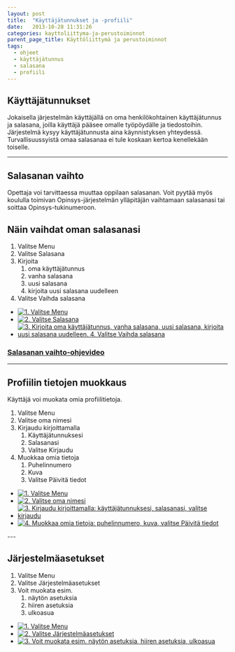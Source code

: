 ```yaml
---
layout: post
title:  "Käyttäjätunnukset ja -profiili"
date:   2013-10-28 11:31:26
categories: kayttoliittyma-ja-perustoiminnot
parent_page_title: Käyttöliittymä ja perustoiminnot
tags:
  - ohjeet
  - käyttäjätunnus
  - salasana
  - profiili
---
```

## Käyttäjätunnukset
Jokaisella järjestelmän käyttäjällä on oma henkilökohtainen käyttäjätunnus ja salasana, joilla käyttäjä pääsee omalle työpöydälle ja tiedostoihin. Järjestelmä kysyy käyttäjätunnusta aina käynnistyksen yhteydessä. Turvallisuussyistä omaa salasanaa ei tule koskaan kertoa kenellekään toiselle.

---


<h2>Salasanan vaihto</h2>
<p>Opettaja voi tarvittaessa muuttaa oppilaan salasanan. Voit pyytää myös koululla toimivan Opinsys-järjestelmän ylläpitäjän vaihtamaan salasanasi tai soittaa Opinsys-tukinumeroon.</p>

<div class="pure-u-11-24">
<h2>Näin vaihdat oman salasanasi</h2>
<ol>
  <li>Valitse Menu</li>
  <li>Valitse Salasana</li>
  <li> Kirjoita
    <ol>
      <li>oma käyttäjätunnus</li>
      <li>vanha salasana</li>
      <li>uusi salasana</li>
      <li>kirjoita uusi salasana uudelleen</li>
    </ol>
  </li>
  <li>Valitse Vaihda salasana</li>
</ol>

</div>
<div class="pure-u-11-24 images">
  <ul>
    <li>
      <a href="{{ site.baseurl }}/assets/images/valitse-menu.png" title="1. Valitse Menu" class="swipebox"><img src="{{ site.baseurl }}/assets/images/valitse-menu-small.png" alt="1. Valitse Menu"></a>
    </li>
    <li>
      <a href="{{ site.baseurl }}/assets/images/menu-valitse-salasana.png" title="2. Valitse Salasana" class="swipebox"><img src="{{ site.baseurl }}/assets/images/menu-valitse-salasana-small.png" alt="2. Valitse Salasana"></a>
      </li>
    <li>
      <a href="{{ site.baseurl }}/assets/images/vaihda-salasana.png" title="3. Kirjoita oma käyttäjätunnus, vanha salasana, uusi salasana, kirjoita uusi salasana uudelleen. 4. Valitse Vaihda salasana" class="swipebox"><img src="{{ site.baseurl }}/assets/images/vaihda-salasana-small.png" alt="3. Kirjoita oma käyttäjätunnus, vanha salasana, uusi salasana, kirjoita uusi salasana uudelleen. 4. Valitse Vaihda salasana"></a>
    </li>
  </ul>
</div>

### <i class="icon-video"></i> <a class="swipebox-video" href="http://www.youtube.com/watch?v=c0BJZy7sXlA">Salasanan vaihto-ohjevideo</a>

---

<div class="pure-u-11-24">
<h2>Profiilin tietojen muokkaus</h2>
Käyttäjä voi muokata omia profiilitietoja.
<ol>
  <li>Valitse Menu</li>
  <li>Valitse oma nimesi</li>
  <li> Kirjaudu kirjoittamalla
    <ol>
      <li>Käyttäjätunnuksesi</li>
      <li>Salasanasi</li>
      <li>Valitse Kirjaudu</li>
    </ol>
  </li>
  <li> Muokkaa omia tietoja
    <ol>
      <li>Puhelinnumero</li>
      <li>Kuva</li>
      <li>Valitse Päivitä tiedot</li>
    </ol>
  </li>
</ol>
</div>
<div class="pure-u-11-24 images">
  <ul>
    <li>
      <a href="{{ site.baseurl }}/assets/images/valitse-menu.png" title="1. Valitse Menu" class="swipebox">
      <img src="{{ site.baseurl }}/assets/images/valitse-menu-small.png" alt="1. Valitse Menu">
      </a>
    </li>
    <li>
      <a href="{{ site.baseurl }}/assets/images/menu-profiilin-muokkaus.png" title="2. Valitse oma nimesi" class="swipebox">  <img src="{{ site.baseurl }}/assets/images/menu-profiilin-muokkaus-small.png" alt="2. Valitse oma nimesi">
      </a>
      </li>
    <li>
      <a href="{{ site.baseurl }}/assets/images/profiilin-muokkaus-kirjaudu-sisaan.png" title="3. Kirjaudu kirjoittamalla: käyttäjätunnuksesi, salasanasi, valitse kirjaudu" class="swipebox">
        <img src="{{ site.baseurl }}/assets/images/profiilin-muokkaus-kirjaudu-sisaan-small.png" alt="3. Kirjaudu kirjoittamalla: käyttäjätunnuksesi, salasanasi, valitse kirjaudu">
      </a>
    </li>
    <li>
      <a href="{{ site.baseurl }}/assets/images/profiilin-muokkaus-muokkaa.png" title="4. Muokkaa omia tietoja: puhelinnumero, kuva, valitse Päivitä tiedot" class="swipebox">
        <img src="{{ site.baseurl }}/assets/images/profiilin-muokkaus-muokkaa-small.png" alt="4. Muokkaa omia tietoja: puhelinnumero, kuva, valitse Päivitä tiedot">
      </a>
    </li>
  </ul>
</div>
---

<div class="pure-u-11-24">
<h2>Järjestelmäasetukset</h2>
<ol>
  <li>Valitse Menu</li>
  <li>Valitse Järjestelmäasetukset</li>
  <li>Voit muokata esim.
    <ol>
      <li>näytön asetuksia</li>
      <li>hiiren asetuksia</li>
      <li>ulkoasua</li>
    </ol>
  </li>
</ol>
</div>
<div class="pure-u-11-24 images">
<ul>
  <li>
    <a href="{{ site.baseurl }}/assets/images/valitse-menu.png" title="1. Valitse Menu" class="swipebox">
      <img src="{{ site.baseurl }}/assets/images/valitse-menu-small.png" alt="1. Valitse Menu">
    </a>
  </li>
  <li>
    <a href="{{ site.baseurl }}/assets/images/menu-jarjestelma-asetukset.png" title="2. Valitse Järjestelmäasetukset" class="swipebox">
      <img src="{{ site.baseurl }}/assets/images/menu-jarjestelma-asetukset-small.png" alt="2. Valitse Järjestelmäasetukset">
    </a>
  </li>
  <li>
    <a href="{{ site.baseurl }}/assets/images/jarjestelmaasetukset.png" title="3. Voit muokata esim. näytön asetuksia, hiiren asetuksia, ulkoasua" class="swipebox">
      <img src="{{ site.baseurl }}/assets/images/jarjestelmaasetukset-small.png" alt="3. Voit muokata esim. näytön asetuksia, hiiren asetuksia, ulkoasua">
    </a>
  </li>
</ul>
</div>